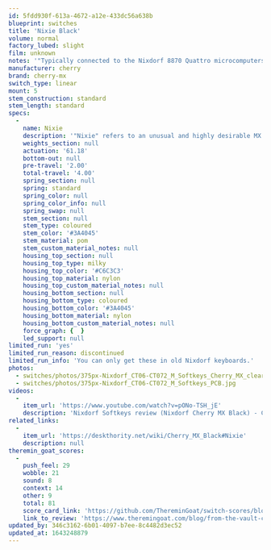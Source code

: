 ```yaml
---
id: 5fdd930f-613a-4672-a12e-433dc56a638b
blueprint: switches
title: 'Nixie Black'
volume: normal
factory_lubed: slight
film: unknown
notes: '"Typically connected to the Nixdorf 8870 Quattro microcomputers of the time, in addition to the CT08 and CT11 keyboards, the CT06/07 looked quite similar in design scheme to other Nixdorf branded keyboards at the time, but instead featured a special kind of Cherry MX switch that was only since been almost entirely seen in the likes of these specific Nixdorf branded keyboards. (There is one instance of these being found in CT11s, linked at the end of this article.) If you haven’t been read this bedtime story before, this certainly seems like a baffling choice as currently Cherry only does their OEM sets of switches and never produces custom switches for anyone. Rest assured, Cherry back in the day was not shy about doing custom switch designs, schemes, or layouts for particular companies, with one of the other most ‘common’ famous examples being the Cherry MX Olympia Whites. Moving back to the CT06/07, these particular Cherry MX style switches appeared to be just Cherry MX Blacks that would have been produced at that time, but with a translucent, milky top housing rather than an all-black getup. However, these vintage switches are particularly unique in that they contained the diodes for the PCB inside of the switches rather than in a through-hole fashion soldered underneath the switch. Interestingly as well, one of these boards specifically even came mounted with black o-rings underneath each of the keys which didn’t happen often at the time for mechanical switches. The final remaining point of interest regarding the Nixdorf Black switches, commonly now shorted as ‘Nixies’, was that in addition to a full layout of these on the CT06/07, every board came with a differently weighted and colored spacebar switch like a lot of other vintage keyboards at the time. Rather than the famous black color, these one-per-board switches featured a white stem as well as a significantly heavier spring weight than the black Nixies." - [Theremingoat](https://www.theremingoat.com/blog/from-the-vault-cherry-nixie-review)'
manufacturer: cherry
brand: cherry-mx
switch_type: linear
mount: 5
stem_construction: standard
stem_length: standard
specs:
  -
    name: Nixie
    description: '"Nixie" refers to an unusual and highly desirable MX Black variant only known in Nixdorf keyboards, such as the Nixdorf CT06-CT07/2 M Softkeys. The switch top is translucent instead of opaque black.'
    weights_section: null
    actuation: '61.18'
    bottom-out: null
    pre-travel: '2.00'
    total-travel: '4.00'
    spring_section: null
    spring: standard
    spring_color: null
    spring_color_info: null
    spring_swap: null
    stem_section: null
    stem_type: coloured
    stem_color: '#3A4045'
    stem_material: pom
    stem_custom_material_notes: null
    housing_top_section: null
    housing_top_type: milky
    housing_top_color: '#C6C3C3'
    housing_top_material: nylon
    housing_top_custom_material_notes: null
    housing_bottom_section: null
    housing_bottom_type: coloured
    housing_bottom_color: '#3A4045'
    housing_bottom_material: nylon
    housing_bottom_custom_material_notes: null
    force_graph: {  }
    led_support: null
limited_run: 'yes'
limited_run_reason: discontinued
limited_run_info: 'You can only get these in old Nixdorf keyboards.'
photos:
  - switches/photos/375px-Nixdorf_CT06-CT072_M_Softkeys_Cherry_MX_cleartop.jpg
  - switches/photos/375px-Nixdorf_CT06-CT072_M_Softkeys_PCB.jpg
videos:
  -
    item_url: 'https://www.youtube.com/watch?v=pONo-TSH_jE'
    description: 'Nixdorf Softkeys review (Nixdorf Cherry MX Black) - Chyrosan22'
related_links:
  -
    item_url: 'https://deskthority.net/wiki/Cherry_MX_Black#Nixie'
    description: null
theremin_goat_scores:
  -
    push_feel: 29
    wobble: 21
    sound: 8
    context: 14
    other: 9
    total: 81
    score_card_link: 'https://github.com/ThereminGoat/switch-scores/blob/master/Nixie%20Black.pdf'
    link_to_review: 'https://www.theremingoat.com/blog/from-the-vault-cherry-nixie-review'
updated_by: 346c3162-6b01-4097-b7ee-8c4482d3ec52
updated_at: 1643248879
---
```

